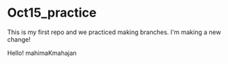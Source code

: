 # Oct15_practice

This is my first repo and we practiced making branches. 
I'm making a new change!

Hello! 
  mahimaKmahajan
